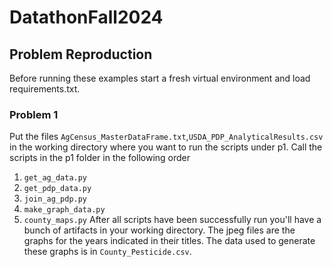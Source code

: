 # DatathonFall2024

## Problem Reproduction
Before running these examples start a fresh virtual environment and load requirements.txt.

### Problem 1
Put the files `AgCensus_MasterDataFrame.txt`,`USDA_PDP_AnalyticalResults.csv` in the
working directory where you want to run the scripts under p1.
Call the scripts in the p1 folder in the following order
1. `get_ag_data.py`
2. `get_pdp_data.py`
3. `join_ag_pdp.py`
4. `make_graph_data.py`
5. `county_maps.py`
After all scripts have been successfully run you'll have a bunch of artifacts in your
working directory.
The jpeg files are the graphs for the years indicated in their titles.
The data used to generate these graphs is in `County_Pesticide.csv`.

